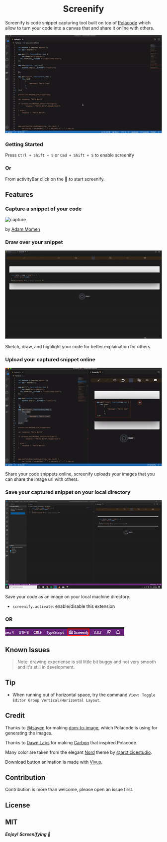 <h1 align="center">
  <br>
  <a href="https://marketplace.visualstudio.com/items?itemName=adammomen.screenify>
    <img src="https://raw.githubusercontent.com/screenify/screenify-vscode/master/resources/market-icon">
  </a>
  <br>
  Screenify
  <br>
</h1>


<!-- # Screenify -->

Screenify is code snippet capturing tool built on top of [Polacode](https://marketplace.visualstudio.com/items?itemName=pnp.polacode&ssr=false#overview) which allow to turn your code into a canvas that and share it online with others.


![Screenify](./demo/screenify.gif)

### Getting Started

Press `Ctrl + Shift + S`  or  `Cmd + Shift + S` to enable screenify

### Or

From activityBar click on the 📸 to start screenify.

## Features

### Capture a snippet of your code

![capture](./demo/capture.gif)


by [Adam Momen](https://github.com/AdamMomen)
### Draw over your snippet

![!Draw](./demo/draw.gif)

Sketch, draw, and highlight your code for better explaination for others.

### Upload your captured snippet online
  
![!upload](./demo/upload.gif)

Share your code snippets online, screenify uploads your images that you can share the image url with others.

### Save your captured snippet on your local directory

![!save](./demo/save.gif)

Save your code as an image on your local machine directory.

* `screenify.activate`: enable/disable this extension
  
### OR

![launchWithActivityBar](./demo/activityBar.png)

## Known Issues

>Note: drawing experiense is stil little bit buggy and not very smooth and it's still in development.

## Tip

- When running out of horizontal space, try the command `View: Toggle Editor Group Vertical/Horizontal Layout`.

## Credit

Thanks to [@tsayen](https://github.com/tsayen) for making [dom-to-image](https://github.com/tsayen/dom-to-image), which Polacode is using for generating the images.

Thanks to [Dawn Labs](https://dawnlabs.io) for making [Carbon](https://carbon.now.sh) that inspired Polacode.

Many color are taken from the elegant [Nord](https://github.com/arcticicestudio/nord) theme by [@arcticicestudio](https://github.com/arcticicestudio).

Download button animation is made with [Vivus](https://github.com/maxwellito/vivus).

## Contribution
Contribution is more than welcome, please open an issue first.

## License

MIT
-----------------------------------------------------------------------------------------------------------
***Enjoy! Screenifying 📸***
